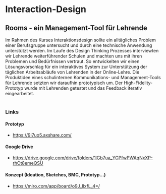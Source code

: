 # Interaction-Design

## Rooms - ein Management-Tool für Lehrende

Im Rahmen des Kurses Interaktionsdesign sollte ein alltägliches Problem einer Berufsgruppe untersucht und durch eine technische Anwendung unterstützt werden. Im Laufe des Design Thinking Prozesses interviewten wir Lehrende weiterführender Schulen und machten uns mit ihren Problemen und Bedürfnissen vertraut.
So entwickelten wir einen Lösungsvorschlag für ein interaktives System zur Unterstützung der täglichen Arbeitsabläufe von Lehrenden in der Online-Lehre. Die Produktidee eines schulinternen Kommunikations- und Management-Tools für Lehrende setzten wir daraufhin prototypisch um. Der High-Fidelity-Prototyp wurde mit Lehrenden getestet und das Feedback iterativ eingearbeitet. 
<br><br>

### Links

#### Prototyp
- https://9i7uo5.axshare.com/


#### Google Drive
- https://drive.google.com/drive/folders/1lGb7ua_YGPfwPWAqNxXP-rhOt8emeQSU

#### Konzept (Ideation, Sketches, BMC, Prototyp...)
- https://miro.com/app/board/o9J_llxfL_4=/
